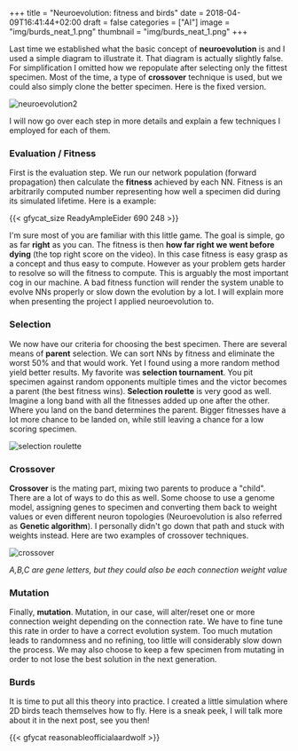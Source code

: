 +++
title = "Neuroevolution: fitness and birds"
date = 2018-04-09T16:41:44+02:00
draft = false
categories = ["AI"]
image = "img/burds_neat_1.png"
thumbnail = "img/burds_neat_1.png"
+++

Last time we established what the basic concept of **neuroevolution** is and I used a simple diagram to illustrate it.
That diagram is actually slightly false. For simplification I omitted how we repopulate after selecting only the fittest specimen.
Most of the time, a type of **crossover** technique is used, but we could also simply clone the better specimen.
Here is the fixed version.

![neuroevolution2](/img/neuroevolution_2.png "neuroevolution2")

I will now go over each step in more details and explain a few techniques I employed for each of them.

### Evaluation / Fitness

First is the evaluation step. We run our network population (forward propagation) then calculate the **fitness** achieved by each NN.
Fitness is an arbitrarily computed number representing how well a specimen did during its simulated lifetime. Here is a example:

{{< gfycat_size ReadyAmpleEider 690 248 >}}

I'm sure most of you are familiar with this little game. The goal is simple, go as far **right** as you can.
The fitness is then **how far right we went before dying** (the top right score on the video). In this case fitness is easy grasp as a concept and thus easy to compute.
However as your problem gets harder to resolve so will the fitness to compute. This is arguably the most important cog in our machine. A bad fitness function will render the system
unable to evolve NNs properly or slow down the evolution by a lot. I will explain more when presenting the project I applied neuroevolution to.

### Selection

We now have our criteria for choosing the best specimen. There are several means of **parent** selection. We can sort NNs by fitness and eliminate the worst 50% and that would work.
Yet I found using a more random method yield better results. My favorite was **selection tournament**.
You pit specimen against random opponents multiple times and the victor becomes a parent (the best fitness wins). **Selection roulette** is very good as well.
Imagine a long band with all the fitnesses added up one after the other. Where you land on the band determines the parent. Bigger fitnesses have a lot more chance to be landed on,
while still leaving a chance for a low scoring specimen.

![selection roulette](/img/selection_roulette.png "selection roulette")

### Crossover

**Crossover** is the mating part, mixing two parents to produce a "child". There are a lot of ways to do this as well. Some choose to use a genome model, assigning genes to specimen and converting them
back to weight values or even different neuron topologies (Neuroevolution is also referred as **Genetic algorithm**). I personally didn't go down that path and stuck with weights instead.
Here are two examples of crossover techniques.

![crossover](/img/crossover_1.png "crossover")

_A,B,C are gene letters, but they could also be each connection weight value_

### Mutation

Finally, **mutation**. Mutation, in our case, will alter/reset one or more connection weight depending on the connection rate. We have to fine tune this rate in order to have a correct evolution system.
Too much mutation leads to randomness and no refining, too little will considerably slow down the process. We may also choose to keep a few specimen from mutating
in order to not lose the best solution in the next generation.

### Burds

It is time to put all this theory into practice. I created a little simulation where 2D birds teach themselves how to fly. Here is a sneak peek,
I will talk more about it in the next post, see you then!

{{< gfycat reasonableofficialaardwolf >}}

